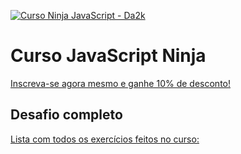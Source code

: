 [![Curso Ninja JavaScript - Da2k](https://cloud.githubusercontent.com/assets/487669/6239059/58b94ab0-b6e7-11e4-8e5d-a5f2740870fd.png)](https://www.udemy.com/curso-javascript-ninja/?couponCode=JSNINJA)

# Curso JavaScript Ninja

[Inscreva-se agora mesmo e ganhe 10% de desconto!](https://www.udemy.com/curso-javascript-ninja/?couponCode=JSNINJA)

## Desafio completo

[Lista com todos os exercícios feitos no curso:](https://github.com/da2k/curso-javascript-ninja/pulls?page=1&q=is%3Apr+author%3Avitebo+is%3Aclosed)
